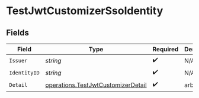 # TestJwtCustomizerSsoIdentity


## Fields

| Field                                                                                    | Type                                                                                     | Required                                                                                 | Description                                                                              |
| ---------------------------------------------------------------------------------------- | ---------------------------------------------------------------------------------------- | ---------------------------------------------------------------------------------------- | ---------------------------------------------------------------------------------------- |
| `Issuer`                                                                                 | *string*                                                                                 | :heavy_check_mark:                                                                       | N/A                                                                                      |
| `IdentityID`                                                                             | *string*                                                                                 | :heavy_check_mark:                                                                       | N/A                                                                                      |
| `Detail`                                                                                 | [operations.TestJwtCustomizerDetail](../../models/operations/testjwtcustomizerdetail.md) | :heavy_check_mark:                                                                       | arbitrary                                                                                |